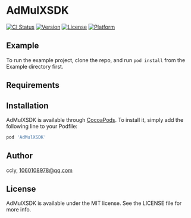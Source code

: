 # AdMulXSDK

[![CI Status](https://img.shields.io/travis/ccly/AdMulXSDK.svg?style=flat)](https://travis-ci.org/ccly/AdMulXSDK)
[![Version](https://img.shields.io/cocoapods/v/AdMulXSDK.svg?style=flat)](https://cocoapods.org/pods/AdMulXSDK)
[![License](https://img.shields.io/cocoapods/l/AdMulXSDK.svg?style=flat)](https://cocoapods.org/pods/AdMulXSDK)
[![Platform](https://img.shields.io/cocoapods/p/AdMulXSDK.svg?style=flat)](https://cocoapods.org/pods/AdMulXSDK)

## Example

To run the example project, clone the repo, and run `pod install` from the Example directory first.

## Requirements

## Installation

AdMulXSDK is available through [CocoaPods](https://cocoapods.org). To install
it, simply add the following line to your Podfile:

```ruby
pod 'AdMulXSDK'
```

## Author

ccly, 1060108978@qq.com

## License

AdMulXSDK is available under the MIT license. See the LICENSE file for more info.
